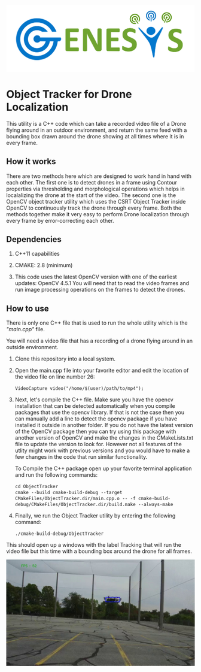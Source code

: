 ![Genesys Lab](images/genesys_logo.png)
# Object Tracker for Drone Localization

This utility is a C++ code which can take a recorded video file of a Drone flying around in an outdoor environment, and return the same feed with a bounding box drawn around the drone showing at all times where it is in every frame.

## How it works

There are two methods here which are designed to work hand in hand with each other.
The first one is to detect drones in a frame using Contour properties via thresholding and morphological operations which helps in localalizing the drone at the start of the video. The second one is the OpenCV object tracker utility which uses the CSRT Object Tracker inside OpenCV to continuously track the drone through every frame. Both the methods together make it very easy to perform Drone localization through every frame by error-correcting each other.

## Dependencies
1. C++11 capabilities

2. CMAKE: 2.8 (minimum)

3. This code uses the latest OpenCV version with one of the earliest updates: OpenCV 4.5.1
You will need that to read the video frames and run image processing operations on the frames to detect the drones.

## How to use

There is only one C++ file that is used to run the whole utility which is the <i>"main.cpp"</i> file.

You will need a video file that has a recording of a drone flying around in an outside environment.

1. Clone this repository into a local system.

2. Open the main.cpp file into your favorite editor and edit the location of the video file on line number 26:
    ```
    VideoCapture video("/home/$(user)/path/to/mp4");
    ```

3. Next, let's compile the C++ file.
    Make sure you have the opencv installation that can be detected automatically when you compile packages that use the opencv library. If that is not the case then you can manually add a line to detect the opencv package if you have installed it outside in another folder. 
    If you do not have the latest version of the OpenCV package then you can try using this package with another version of OpenCV and make the changes in the CMakeLists.txt file to update the version to look for. However not all features of the utlity might work with previous versions and you would have to make a few changes in the code that run similar functionality.

    To Compile the C++ package open up your favorite terminal application and run the following commands:
    ```
    cd ObjectTracker
    cmake --build cmake-build-debug --target CMakeFiles/ObjectTracker.dir/main.cpp.o -- -f cmake-build-debug/CMakeFiles/ObjectTracker.dir/build.make --always-make
    ```

4. Finally, we run the Object Tracker utility by entering the following command:
    ```
    ./cmake-build-debug/ObjectTracker
    ```

This should open up a windows with the label Tracking that will run the video file but this time with a bounding box around the drone for all frames.

![Drone Image with a bounding box](images/drone7835.jpg)